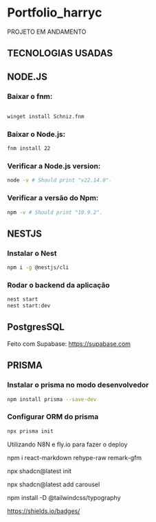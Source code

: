 # Portfolio_harryc

PROJETO EM ANDAMENTO

## TECNOLOGIAS USADAS

## NODE.JS

### Baixar o fnm:

```bash

winget install Schniz.fnm

```

### Baixar o Node.js:

```bash
fnm install 22
```

### Verificar a Node.js version:

```bash
node -v # Should print "v22.14.0".
```

### Verificar a versão do Npm:

```bash
npm -v # Should print "10.9.2".
```

## NESTJS

### Instalar o Nest

```bash
npm i -g @nestjs/cli
```

### Rodar o backend da aplicação

```bash
nest start
nest start:dev
```

## PostgresSQL

Feito com Supabase: https://supabase.com

## PRISMA

### Instalar o prisma no modo desenvolvedor

```bash
npm install prisma --save-dev
```

### Configurar ORM do prisma

```bash
npx prisma init
```

Utilizando N8N e fly.io para fazer o deploy

npm i react-markdown rehype-raw remark-gfm

npx shadcn@latest init 

npx shadcn@latest add carousel

npm install -D @tailwindcss/typography

https://shields.io/badges/
